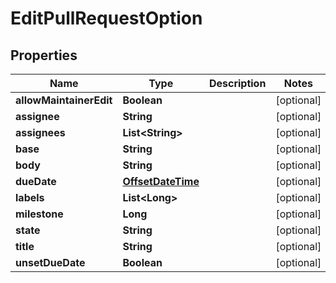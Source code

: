 # EditPullRequestOption

## Properties
Name | Type | Description | Notes
------------ | ------------- | ------------- | -------------
**allowMaintainerEdit** | **Boolean** |  |  [optional]
**assignee** | **String** |  |  [optional]
**assignees** | **List&lt;String&gt;** |  |  [optional]
**base** | **String** |  |  [optional]
**body** | **String** |  |  [optional]
**dueDate** | [**OffsetDateTime**](OffsetDateTime.md) |  |  [optional]
**labels** | **List&lt;Long&gt;** |  |  [optional]
**milestone** | **Long** |  |  [optional]
**state** | **String** |  |  [optional]
**title** | **String** |  |  [optional]
**unsetDueDate** | **Boolean** |  |  [optional]
